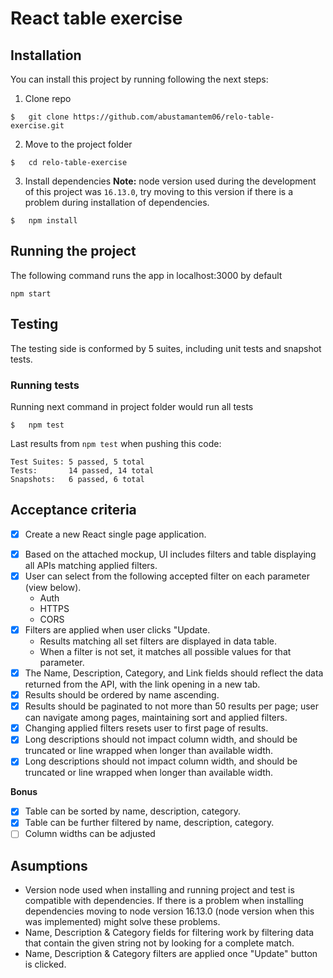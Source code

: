 # React table exercise

## Installation
You can install this project by running following the next steps:

1. Clone repo
```
$   git clone https://github.com/abustamantem06/relo-table-exercise.git
```

2. Move to the project folder
```
$   cd relo-table-exercise
```

3. Install dependencies
**Note:** node version used during the development of this project was `16.13.0`, try moving to this version if there is a problem during  installation of dependencies.
```
$   npm install
```

## Running the project
The following command runs the app in localhost:3000 by default
```
npm start
```

## Testing
The testing side is conformed by 5 suites, including unit tests and snapshot tests.

### Running tests
Running next command in project folder would run all tests
```
$   npm test
```

Last results from `npm test` when pushing this code:
```
Test Suites: 5 passed, 5 total
Tests:       14 passed, 14 total
Snapshots:   6 passed, 6 total
```

## Acceptance criteria
* [x] Create a new React single page application.
- [x] Based on the attached mockup, UI includes filters and table displaying all APIs matching applied filters.
- [x] User can select from the following accepted filter on each parameter (view
below).
    * Auth
    * HTTPS
    * CORS
- [x] Filters are applied when user clicks "Update.
    * Results matching all set filters are displayed in data table.
    * When a filter is not set, it matches all possible values for that parameter.
- [x] The Name, Description, Category, and Link fields should reflect the data returned from the API, with the link opening in a new tab.
- [x] Results should be ordered by name ascending.
- [x] Results should be paginated to not more than 50 results per page; user can
navigate among pages, maintaining sort and applied filters.
- [x] Changing applied filters resets user to first page of results.
- [x] Long descriptions should not impact column width, and should be truncated or
line wrapped when longer than available width.
- [x] Long descriptions should not impact column width, and should be truncated or
line wrapped when longer than available width.

**Bonus**
- [x] Table can be sorted by name, description, category.
- [x] Table can be further filtered by name, description, category.
- [ ] Column widths can be adjusted

## Asumptions
* Version node used when installing and running project and test is compatible with dependencies. If there is a problem when installing dependencies moving to node version 16.13.0 (node version when this was implemented) might solve these problems.
* Name, Description & Category fields for filtering work by filtering data that contain the given string not by looking for a complete match.
* Name, Description & Category filters are applied once "Update" button is clicked.
